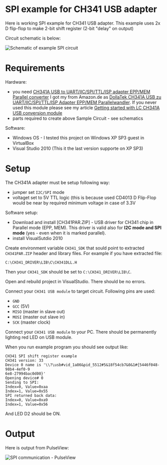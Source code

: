 # SPI example for CH341 USB adapter 

Here is working SPI example for CH341 USB adapter.
This example uses 2x D flip-flop to make 2-bit shift register (2-bit "delay" on
output)


Circuit schematic is below:

![Schematic of example SPI circuit](https://github.com/hpaluch/ch341-spi-shift-reg/blob/master/ExpressPCB/ch341-spi-shiftreg.png?raw=true)


# Requirements

Hardware:
* you
  need [CH341A USB to UART/IIC/SPI/TTL/ISP adapter EPP/MEM Parallel converter]
  I got my from Amazon.de as [DollaTek CH341A USB zu UART/IIC/SPI/TTL/ISP Adapter EPP/MEM Parallelwandler]. If you never used this module
  please see my article [Getting started with LC CH341A USB conversion module]
* parts required to create above Sample Circuit - see schematics

Software:

* Windows OS - I tested this project on Windows XP SP3 guest in VirtualBox
* Visual Studio 2010 (This it the last version supporte on XP SP3)


# Setup

The CH341A adapter must be setup following way:
* jumper set `I2C/SPI` mode
* voltaget set to 5V TTL logic (this is because used CD4013 D Flip-Flop
  would be near by required minimum voltage in case of 3.3V

Software setup:
*  Download and install [CH341PAR.ZIP] - USB driver for CH341 chip
   in Parallel mode (EPP, MEM). This driver is valid 
   also for **I2C mode and SPI mode** (yes - even when it is marked parallel).
*  install VisualSutdio 2010

Create environment variable `CH341_SDK` that sould point to extracted
`CH341PAR.ZIP` header and library files. For example
if you have extracted file:

```
C:\CH341_DRIVER\LIB\C\CH341DLL.H 
```
Then your `CH341_SDK` should be set to `C:\CH341_DRIVER\LIB\C`.

Open and rebuild project in VisualStudio. There should be no errors.

Connect your `CH341 USB module` to target circuit. Following pins are used:
* `GND`
* `GCC` (5V)
* `MISO` (master in slave out)
* `MOSI` (master out slave in)
* `SCK`  (master clock)

Connect your `CH341 USB module` to your PC. There should
be permanently lighting red LED on USB module.

When you run example program you should see output like:
```
CH341 SPI shift register example
CH341 version: 33
Device 0 name is '\\?\usb#vid_1a86&pid_5512#5&18f54cb7&0&1#{5446f048-98b4-4ef0-9
6e8-27994bac0d00}'
Opening device# 0
Sending to SPI:
Index=0, Value=0xaa
Index=1, Value=0x55
SPI returned back data:
Index=0, Value=0xa9
Index=1, Value=0x56
```
And LED D2 should be ON.



# Output

Here is output from PulseView:

![SPI communication - PulseView](https://github.com/hpaluch/ch341-spi-shift-reg/blob/master/PulseView/pulseview-ch341-spi-shiftreg.png?raw=true)


[Getting started with LC CH341A USB conversion module]:  https://github.com/hpaluch/hpaluch.github.io/wiki/Getting-started-with-LC-CH341A-USB-conversion-module
[CH341A USB to UART/IIC/SPI/TTL/ISP adapter EPP/MEM Parallel converter]:http://www.chinalctech.com/index.php?_m=mod_product&_a=view&p_id=1220
[DollaTek CH341A USB zu UART/IIC/SPI/TTL/ISP Adapter EPP/MEM Parallelwandler]:https://www.amazon.de/gp/product/B07DJZDRKG/
